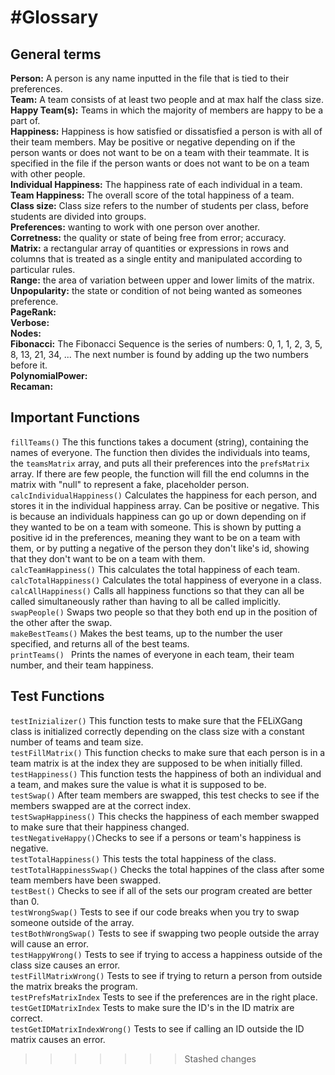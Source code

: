 #Glossary
==========

General terms
-------------
**Person:** A person is any name inputted in the file that is tied to their preferences. <br />
**Team:** A team consists of at least two people and at max half the class size. <br />
**Happy Team(s):** Teams in which the majority of members are happy to be a part of. <br />
**Happiness:** Happiness is how satisfied or dissatisfied a person is with all of their team members. May be positive or negative depending on if the person wants or does not want to be on a team with their teammate. It is specified in the file if the person wants or does not want to be on a team with other people. <br />
**Individual Happiness:** The happiness rate of each individual in a team. <br />
**Team Happiness:** The overall score of the total happiness of a team. <br />
**Class size:** Class size refers to the number of students per class, before students are divided into groups. </br>
**Preferences:** wanting to work with one person over another. </br>
**Corretness:** the quality or state of being free from error; accuracy. </br>
**Matrix:** a rectangular array of quantities or expressions in rows and columns that is treated as a single entity and manipulated according to particular rules. </br>
**Range:** the area of variation between upper and lower limits of the matrix. </br>
**Unpopularity:** the state or condition of not being wanted as someones preference. </br>
**PageRank:** </br>
**Verbose:** </br>
**Nodes:** </br>
**Fibonacci:** The Fibonacci Sequence is the series of numbers: 0, 1, 1, 2, 3, 5, 8, 13, 21, 34, ... The next number is found by adding up the two numbers before it. <br />
**PolynomialPower:** </br>
**Recaman:** </br>

Important Functions
--------------------
```fillTeams()``` The this functions takes a document (string), containing the names of everyone. The function then divides the individuals into teams, the ```teamsMatrix``` array, and puts all their preferences into the ```prefsMatrix``` array. If there are few people, the function will fill the end columns in the matrix with "null" to represent a fake, placeholder person. </br >
```calcIndividualHappiness()``` Calculates the happiness for each person, and stores it in the individual happiness array. Can be positive or negative. This is because an individuals happiness can go up or down depending on if they wanted to be on a team with someone. This is shown by putting a positive id in the preferences, meaning they want to be on a team with them, or by putting a negative of the person they don't like's id, showing that they don't want to be on a team with them. </br >
```calcTeamHappiness()``` This calculates the total happiness of each team. </br >
```calcTotalHappiness()``` Calculates the total happiness of everyone in a class. </br >
```calcAllHappiness()``` Calls all happiness functions so that they can all be called simultaneously rather than having to all be called implicitly. </br >
```swapPeople()``` Swaps two people so that they both end up in the position of the other after the swap. </br >
```makeBestTeams()``` Makes the best teams, up to the number the user specified, and returns all of the best teams. </br >
```printTeams() ``` Prints the names of everyone in each team, their team number, and their team happiness. </br >

Test Functions
---------
```testInizializer()``` This function tests to make sure that the FELiXGang class is initialized correctly depending on the class size with a constant number of teams and team size. </br >
```testFillMatrix()```  This function checks to make sure that each person is in a team matrix is at the index they are supposed to be when initially filled. </br >
```testHappiness()``` This function tests the happiness of both an individual and a team, and makes sure the value is what it is supposed to be. </br >
```testSwap()```  After team members are swapped, this test checks to see if the members swapped are at the correct index. </br >
```testSwapHappiness()``` This checks the happiness of each member swapped to make sure that their happiness changed. </br >
```testNegativeHappy()```Checks to see if a persons or team's happiness is negative.  </br >
```testTotalHappiness()``` This tests the total happiness of the class. </br >
```testTotalHappinessSwap()``` Checks the total happines of the class after some team members have been swapped. </br >
```testBest()``` Checks to see if all of the sets our program created are better than 0. </br >
```testWrongSwap()``` Tests to see if our code breaks when you try to swap someone outside of the array. </br >
```testBothWrongSwap()``` Tests to see if swapping two people outside the array will cause an error. </br >
```testHappyWrong()``` Tests to see if trying to access a happiness outside of the class size causes an error. </br >
```testFillMatrixWrong()``` Tests to see if trying to return a person from outside the matrix breaks the program. </br >
```testPrefsMatrixIndex``` Tests to see if the preferences are in the right place. </br >
```testGetIDMatrixIndex``` Tests to make sure the ID's in the ID matrix are correct. </br >
```testGetIDMatrixIndexWrong()``` Tests to see if calling an ID outside the ID matrix causes an error. </br >
>>>>>>> Stashed changes
